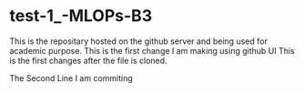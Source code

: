 # test-1_-MLOPs-B3
This is the repositary hosted on the github server and being used for academic purpose.
This is the first change I am making using github UI
This is the first changes after the file is cloned.

The Second Line I am commiting
